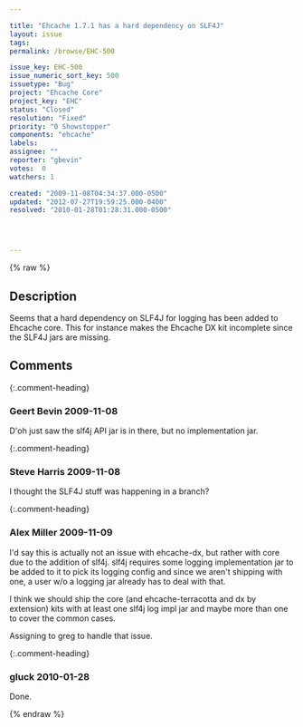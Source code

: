 ```yaml
---

title: "Ehcache 1.7.1 has a hard dependency on SLF4J"
layout: issue
tags: 
permalink: /browse/EHC-500

issue_key: EHC-500
issue_numeric_sort_key: 500
issuetype: "Bug"
project: "Ehcache Core"
project_key: "EHC"
status: "Closed"
resolution: "Fixed"
priority: "0 Showstopper"
components: "ehcache"
labels: 
assignee: ""
reporter: "gbevin"
votes:  0
watchers: 1

created: "2009-11-08T04:34:37.000-0500"
updated: "2012-07-27T19:59:25.000-0400"
resolved: "2010-01-28T01:28:31.000-0500"




---
```


{% raw %}

## Description

<div markdown="1" class="description">

Seems that a hard dependency on SLF4J for logging has been added to Ehcache core. This for instance makes the Ehcache DX kit incomplete since the SLF4J jars are missing.

</div>

## Comments


{:.comment-heading}
### **Geert Bevin** <span class="date">2009-11-08</span>

<div markdown="1" class="comment">

D'oh just saw the slf4j API jar is in there, but no implementation jar.

</div>


{:.comment-heading}
### **Steve Harris** <span class="date">2009-11-08</span>

<div markdown="1" class="comment">

I thought the SLF4J stuff was happening in a branch?

</div>


{:.comment-heading}
### **Alex Miller** <span class="date">2009-11-09</span>

<div markdown="1" class="comment">

I'd say this is actually not an issue with ehcache-dx, but rather with core due to the addition of slf4j.  slf4j requires some logging implementation jar to be added to it to pick its logging config and since we aren't shipping with one, a user w/o a logging jar already has to deal with that.  

I think we should ship the core (and ehcache-terracotta and dx by extension) kits with at least one slf4j log impl jar and maybe more than one to cover the common cases.  

Assigning to greg to handle that issue.  

</div>


{:.comment-heading}
### **gluck** <span class="date">2010-01-28</span>

<div markdown="1" class="comment">

Done.

</div>



{% endraw %}
